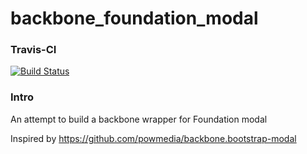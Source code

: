 backbone_foundation_modal
=========================

### Travis-CI
[![Build Status](https://travis-ci.org/shaohua/backbone.foundation.reveal.modal.png?branch=master)](https://travis-ci.org/shaohua/backbone.foundation.reveal.modal)

### Intro

An attempt to build a backbone wrapper for Foundation modal

Inspired by https://github.com/powmedia/backbone.bootstrap-modal
